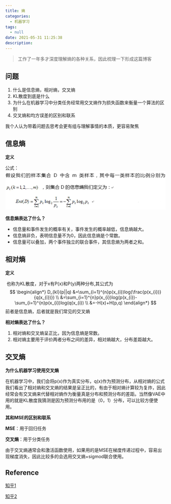 ```yaml
---
title: 熵
categories:
  - 机器学习
tags:
  - null
date: 2021-05-31 11:25:38
description:
---
```


> 工作了一年多才深度理解熵的各种关系，因此梳理一下形成这篇博客

## 问题

1. 什么是信息熵，相对熵，交叉熵
2. KL散度到底是什么
3. 为什么在机器学习中分类任务经常用交叉熵作为损失函数来衡量一个算法的区别
4. 交叉熵和均方误差的区别和联系

我个人认为带着问题去思考会更有组与理解事情的本质，更容易聚焦

## 信息熵

**定义**

公式：![shang](../images/shang.webp)

**信息熵表达了什么？**

- 信息量和事件发生的概率有关，事件发生的概率越低，信息熵越大。
- 信息熵非负，表明信息量不为0，因此信息熵是个常数。
- 信息量可以叠加，两个事件独立的联合事件，其信息熵为两者之和。

## 相对熵

**定义**

​	也称为KL散度，对于x有P(x)和P(y)两种分布,其公式为
$$
\begin{align*}
 D_{kl}(p||q) &=\sum_{i=1}^{n}p(x_{i})log(\frac{p(x_{i})}{q(x_{i})})  \\ 
 &=\sum_{i=1}^{n}p(x_{i})log(p(x_{i})-\sum_{i=1}^{n}p(x_{i})log(q(x_{i}) \\
 &=-H(x)+H(p,q)
\end{align*}
$$
前者是信息熵，后者就是我们常见的交叉熵

**相对熵表达了什么？**

1. 相对熵和交叉熵呈正比，因为信息熵是常数。
2. 相对熵主要用于评价两者分布之间的差异，相对熵越大，分布差距越大。

## 交叉熵

**为什么机器学习使用交叉熵**

在机器学习中，我们会将p(x)作为真实分布，q(x)作为预测分布，从相对熵的公式我们看出了相对熵和交叉熵的结果是呈正比的，有由于相对熵计算较为复炸，因此经常会有交叉熵来代替相对熵作为衡量真是分布和预测分布的差距。当然像VAE中用的就是KL散度我猜测是因为预测分布用的是（0，1）分布，可以比较方便使用。

**其和MSE的区别和联系**

**MSE**：用于回归任务

**交叉熵**：用于分类任务

由于交叉熵通常会和激活函数使用，如果用的是MSE在梯度传递过程中，容易出现梯度消失，因此比较多的会选用交叉熵+sigmod联合使用。

## Reference

[知乎1](https://zhuanlan.zhihu.com/p/70804197)

[知乎2](https://zhuanlan.zhihu.com/p/149186719)

